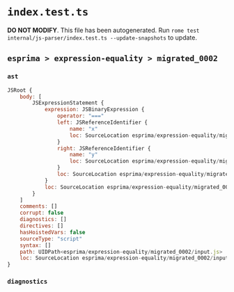 # `index.test.ts`

**DO NOT MODIFY**. This file has been autogenerated. Run `rome test internal/js-parser/index.test.ts --update-snapshots` to update.

## `esprima > expression-equality > migrated_0002`

### `ast`

```javascript
JSRoot {
	body: [
		JSExpressionStatement {
			expression: JSBinaryExpression {
				operator: "==="
				left: JSReferenceIdentifier {
					name: "x"
					loc: SourceLocation esprima/expression-equality/migrated_0002/input.js 1:0-1:1 (x)
				}
				right: JSReferenceIdentifier {
					name: "y"
					loc: SourceLocation esprima/expression-equality/migrated_0002/input.js 1:6-1:7 (y)
				}
				loc: SourceLocation esprima/expression-equality/migrated_0002/input.js 1:0-1:7
			}
			loc: SourceLocation esprima/expression-equality/migrated_0002/input.js 1:0-1:7
		}
	]
	comments: []
	corrupt: false
	diagnostics: []
	directives: []
	hasHoistedVars: false
	sourceType: "script"
	syntax: []
	path: UIDPath<esprima/expression-equality/migrated_0002/input.js>
	loc: SourceLocation esprima/expression-equality/migrated_0002/input.js 1:0-2:0
}
```

### `diagnostics`

```

```
